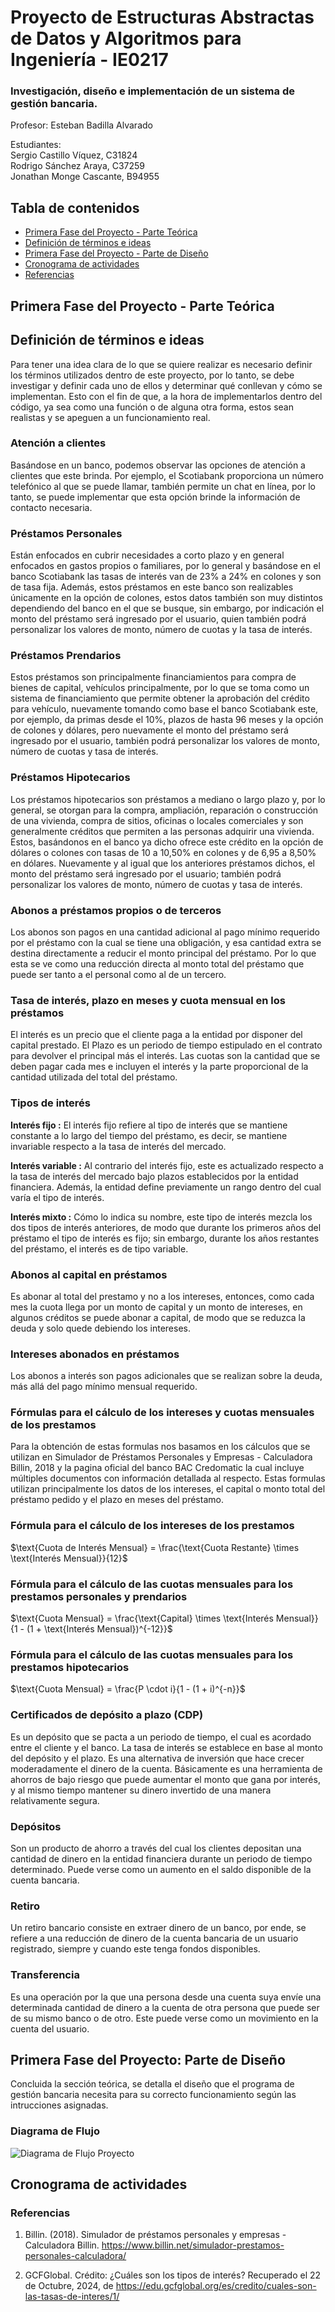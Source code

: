 
<p align="center">
    <h1>Proyecto de Estructuras Abstractas de Datos y Algoritmos para Ingeniería - IE0217</h1>
    <h3>Investigación, diseño e implementación de un sistema de gestión bancaria.</h3>
    <p>Profesor: Esteban Badilla Alvarado</p>
    <p>Estudiantes: <br>Sergio Castillo Víquez, C31824 <br>
    Rodrigo Sánchez Araya, C37259<br>
    Jonathan Monge Cascante, B94955
    </p>
</p>

## Tabla de contenidos
- [Primera Fase del Proyecto - Parte Teórica](#primera-fase-del-proyecto-parte-teórica)
- [Definición de términos e ideas](#definición-de-términos-e-ideas)
- [Primera Fase del Proyecto - Parte de Diseño](#primera-fase-del-proyecto-parte-de-diseño)
- [Cronograma de actividades](#cronograma-de-actividades)
- [Referencias](#referencias)

## Primera Fase del Proyecto - Parte Teórica

## Definición de términos e ideas
Para tener una idea clara de lo que se quiere realizar es necesario definir los términos utilizados dentro de este proyecto, por lo tanto, se debe investigar y definir cada uno de ellos y determinar qué conllevan y cómo se implementan. Esto con el fin de que, a la hora de implementarlos dentro del código, ya sea como una función o de alguna otra forma, estos sean realistas y se apeguen a un funcionamiento real.

### Atención a clientes
Basándose en un banco, podemos observar las opciones de atención a clientes que este brinda. Por ejemplo, el Scotiabank proporciona un número telefónico al que se puede llamar, también permite un chat en línea, por lo tanto, se puede implementar que esta opción brinde la información de contacto necesaria. 

### Préstamos Personales
Están enfocados en cubrir necesidades a corto plazo y en general enfocados en gastos propios o familiares, por lo general y basándose en el banco Scotiabank las tasas de interés van de 23% a 24% en colones y son de tasa fija. Además, estos préstamos en este banco son realizables únicamente en la opción de colones, estos datos también son muy distintos dependiendo del banco en el que se busque, sin embargo, por indicación el monto del préstamo será ingresado por el usuario, quien también podrá personalizar los valores de monto, número de cuotas y la tasa de interés.

### Préstamos Prendarios
Estos préstamos son principalmente financiamientos para compra de bienes de capital, vehículos principalmente, por lo que se toma como un sistema de financiamiento que permite obtener la aprobación del crédito para vehículo, nuevamente tomando como base el banco Scotiabank este, por ejemplo, da primas desde el 10%, plazos de hasta 96 meses y la opción de colones y dólares, pero nuevamente el monto del préstamo será ingresado por el usuario, también podrá personalizar los valores de monto, número de cuotas y tasa de interés.

### Préstamos Hipotecarios
Los préstamos hipotecarios son préstamos a mediano o largo plazo y, por lo general, se otorgan para la compra, ampliación, reparación o construcción de una vivienda, compra de sitios, oficinas o locales comerciales y son generalmente créditos que permiten a las personas adquirir una vivienda. Estos, basándonos en el banco ya dicho ofrece este crédito en la opción de dólares o colones con tasas de 10 a 10,50% en colones y de 6,95 a 8,50% en dólares. Nuevamente y al igual que los anteriores préstamos dichos, el monto del préstamo será ingresado por el usuario; también podrá personalizar los valores de monto, número de cuotas y tasa de interés.

### Abonos a préstamos propios o de terceros
Los abonos son pagos en una cantidad adicional al pago mínimo requerido por el préstamo con la cual se tiene una obligación, y esa cantidad extra se destina directamente a reducir el monto principal del préstamo. Por lo que esta se ve como una reducción directa al monto total del préstamo que puede ser tanto a el personal como al de un tercero.

### Tasa de interés, plazo en meses y cuota mensual en los préstamos
El interés es un precio que el cliente paga a la entidad por disponer del capital prestado. El Plazo es un periodo de tiempo estipulado en el contrato para devolver el principal más el interés. Las cuotas son la cantidad que se deben pagar cada mes e incluyen el interés y la parte proporcional de la cantidad utilizada del total del préstamo.

### Tipos de interés
**Interés fijo :** 
El interés fijo refiere al tipo de interés que se mantiene constante a lo largo del tiempo del préstamo, es decir, se mantiene invariable respecto a la tasa de interés del mercado.

**Interés variable :** 
Al contrario del interés fijo, este es actualizado respecto a la tasa de interés del mercado bajo plazos establecidos por la entidad financiera. Además, la entidad define previamente un rango dentro del cual varía el tipo de interés.

**Interés mixto :**
Cómo lo indica su nombre, este tipo de interés mezcla los dos tipos de interés anteriores, de modo que durante los primeros años del préstamo el tipo de interés es fijo; sin embargo, durante los años restantes del préstamo, el interés es de tipo variable.

### Abonos al capital en préstamos
Es abonar al total del prestamo y no a los intereses, entonces, como cada mes la cuota llega por un monto de capital y un monto de intereses, en algunos créditos se puede abonar a capital, de modo que se reduzca la deuda y solo quede debiendo los intereses.

### Intereses abonados en préstamos
Los abonos a interés son pagos adicionales que se realizan sobre la deuda, más allá del pago mínimo mensual requerido.

### Fórmulas para el cálculo de los intereses y cuotas mensuales de los prestamos
Para la obtención de estas formulas nos basamos en los cálculos que se utilizan en Simulador de Préstamos Personales y Empresas - Calculadora Billin, 2018 y la pagina oficial del banco BAC Credomatic la cual incluye múltiples documentos con información detallada al respecto. Estas formulas utilizan principalmente los datos de los intereses, el capital o monto total del préstamo pedido y el plazo en meses del préstamo.

### Fórmula para el cálculo de los intereses de los prestamos
$\text{Cuota de Interés Mensual} = \frac{\text{Cuota Restante} \times \text{Interés Mensual}}{12}$

### Fórmula para el cálculo de las cuotas mensuales para los prestamos personales y prendarios
$\text{Cuota Mensual} = \frac{\text{Capital} \times \text{Interés Mensual}}{1 - (1 + \text{Interés Mensual})^{-12}}$

### Fórmula para el cálculo de las cuotas mensuales para los prestamos hipotecarios
$\text{Cuota Mensual} = \frac{P \cdot i}{1 - (1 + i)^{-n}}$


### Certificados de depósito a plazo (CDP)
Es un depósito que se pacta a un periodo de tiempo, el cual es acordado entre el cliente y el banco. La tasa de interés se establece en base al monto del depósito y el plazo. Es una alternativa de inversión que hace crecer moderadamente el dinero de la cuenta. Básicamente es una herramienta de ahorros de bajo riesgo que puede aumentar el monto que gana por interés, y al mismo tiempo mantener su dinero invertido de una manera relativamente segura.

### Depósitos
Son un producto de ahorro a través del cual los clientes depositan una cantidad de dinero en la entidad financiera durante un periodo de tiempo determinado. Puede verse como un aumento en el saldo disponible de la cuenta bancaria. 

### Retiro 
Un retiro bancario consiste en extraer dinero de un banco, por ende, se refiere a una reducción de dinero de la cuenta bancaria de un usuario registrado, siempre y cuando este tenga fondos disponibles. 

### Transferencia 
Es una operación por la que una persona desde una cuenta suya envíe una determinada cantidad de dinero a la cuenta de otra persona que puede ser de su mismo banco o de otro. Este puede verse como un movimiento en la cuenta del usuario.

## Primera Fase del Proyecto: Parte de Diseño 
Concluida la sección teórica, se detalla el diseño que el programa de gestión bancaria necesita para su correcto funcionamiento según las intrucciones asignadas.

### Diagrama de Flujo 

![Diagrama de Flujo Proyecto](imagenes/DIagramaProyecto.png)

## Cronograma de actividades

### Referencias 

1. Billin. (2018). Simulador de préstamos personales y empresas - Calculadora Billin. https://www.billin.net/simulador-prestamos-personales-calculadora/

2. GCFGlobal. Crédito: ¿Cuáles son los tipos de interés? Recuperado el 22 de Octubre, 2024, de https://edu.gcfglobal.org/es/credito/cuales-son-las-tasas-de-interes/1/
